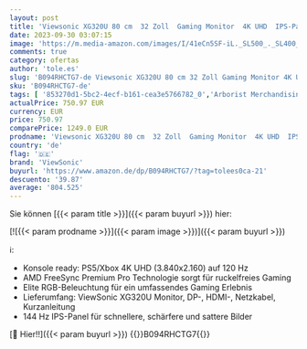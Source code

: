 ```yaml
---
layout: post
title: 'Viewsonic XG320U 80 cm  32 Zoll  Gaming Monitor  4K UHD  IPS-Panel  1 ms  144 Hz  FreeSync Premium Pro  HDR 600  RGB Beleuchtung  HDMI 2.1  DP  höhenverstellbar  Schwarz - PS5/Xbox Konsole ready'
date: 2023-09-30 03:07:15
image: 'https://m.media-amazon.com/images/I/41eCn5SF-iL._SL500_._SL400_.jpg'
comments: true
category: ofertas
author: 'tole.es'
slug: 'B094RHCTG7-de Viewsonic XG320U 80 cm 32 Zoll Gaming Monitor 4K UHD IPS-...'
sku: 'B094RHCTG7-de'
tags: [ '853270d1-5bc2-4ecf-b161-cea3e5766782_0','Arborist Merchandising Root','Computer & Zubehör','Custom Stores','Gaming-Monitore','Monitore','Monitors gaming','PC-Gaming','Self Service','Special Features Stores','a4cbee59-f823-40fe-831a-7de64f655f6f_0','a4cbee59-f823-40fe-831a-7de64f655f6f_4901','viewsonic','🇩🇪', ]
actualPrice: 750.97 EUR
currency: EUR
price: 750.97
comparePrice: 1249.0 EUR
prodname: 'Viewsonic XG320U 80 cm  32 Zoll  Gaming Monitor  4K UHD  IPS-Panel  1 ms  144 Hz  FreeSync Premium Pro  HDR 600  RGB Beleuchtung  HDMI 2.1  DP  höhenverstellbar  Schwarz - PS5/Xbox Konsole ready'
country: 'de'
flag: '🇩🇪'
brand: 'ViewSonic'
buyurl: 'https://www.amazon.de/dp/B094RHCTG7/?tag=tolees0ca-21'
descuento: '39.87'
average: '804.525'
---
```


Sie können [{{< param title >}}]({{< param buyurl >}}) hier:

[![{{< param prodname >}}]({{< param image >}})]({{< param buyurl >}})

ℹ️:

- Konsole ready: PS5/Xbox 4K UHD (3.840x2.160) auf 120 Hz
- AMD FreeSync Premium Pro Technologie sorgt für ruckelfreies Gaming
- Elite RGB-Beleuchtung für ein umfassendes Gaming Erlebnis
- Lieferumfang: ViewSonic XG320U Monitor, DP-, HDMI-, Netzkabel, Kurzanleitung
- 144 Hz IPS-Panel für schnellere, schärfere und sattere Bilder

[🛒 Hier!!]({{< param buyurl >}})
{{<world>}}B094RHCTG7{{</world>}}
